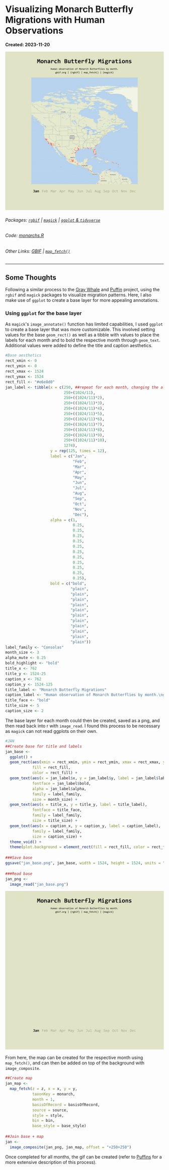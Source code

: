 # Visualizing Monarch Butterfly Migrations with Human Observations
**Created: 2023-11-20**

![Visualization showing monarch observations per month across across North America. Red circles on the map indicate location and quantity of monarch observations. During the summer, observations are noted across the United States and into Canada. In the winter months, observations are mainly constrained to Mexico and the very southern United States.](./monarch.gif)

###### Packages: [`rgbif`](https://github.com/ropensci/rgbif) |  [`magick`](https://github.com/ropensci/magick) | [`ggplot` & `tidyverse`](https://github.com/tidyverse)
###### Code: [monarchs.R](./monarchs.R)
###### Other Links: [GBIF](https://www.gbif.org) | [`map_fetch()`](https://data-blog.gbif.org/post/2023-03-24-maps-api/)

___
## Some Thoughts
Following a similar process to the [Gray Whale](/graywhale) and [Puffin](/puffins) project, using the `rgbif` and `magick` packages to visualize migration patterns. Here, I also make use of `ggplot` to create a base layer for more appealing annotations.

### Using `ggplot` for the base layer
As `magick`'s `image_annotate()` function has limited capabilities, I used `ggplot` to create a base layer that was more customizable. This involved setting values for the base `geom_rect()` as well as a tibble with values to place the labels for each month and to bold the respective month through `geom_text`. Additional values were added to define the title and caption aesthetics.

``` r
#Base aesthetics
rect_xmin <- 0
rect_ymin <- 0
rect_xmax <- 1524
rect_ymax <- 1524
rect_fill <- "#e6e8d0"
jan_label <- tibble(x = c(250, ##repeat for each month, changing the alpha and bold values accordingly
                          250+(1024/11),
                          250+((1024/11)*2),
                          250+((1024/11)*3),
                          250+((1024/11)*4),
                          250+((1024/11)*5),
                          250+((1024/11)*6),
                          250+((1024/11)*7),
                          250+((1024/11)*8),
                          250+((1024/11)*9),
                          250+((1024/11)*10),
                          1274),
                    y = rep(125, times = 12),
                    label = c("Jan",
                              "Feb",
                              "Mar",
                              "Apr",
                              "May",
                              "Jun",
                              "Jul",
                              "Aug",
                              "Sep",
                              "Oct",
                              "Nov",
                              "Dec"),
                    alpha = c(1,
                              0.25,
                              0.25,
                              0.25,
                              0.25,
                              0.25,
                              0.25,
                              0.25,
                              0.25,
                              0.25,
                              0.25,
                              0.25),
                    bold = c("bold",
                             "plain",
                             "plain",
                             "plain",
                             "plain",
                             "plain",
                             "plain",
                             "plain",
                             "plain",
                             "plain",
                             "plain",
                             "plain"))
label_family <- "Consolas"
month_size <- 3
alpha_mute <- 0.25
bold_highlight <- "bold"
title_x <- 762
title_y <- 1524-25
caption_x <- 762
caption_y <- 1524-125
title_label <- "Monarch Butterfly Migrations"
caption_label <- "Human observation of Monarch Butterflies by month.\ngbif.org | {rgbif} | map_fetch() | {magick}"
title_face <- "bold"
title_size <- 5
caption_size <- 2
```

The base layer for each month could then be created, saved as a png, and then read back into r with `image_read`. I found this process to be necessary as `magick` can not read ggplots on their own.

``` r
#JAN
##Create base for title and labels
jan_base <- 
  ggplot() +
  geom_rect(aes(xmin = rect_xmin, ymin = rect_ymin, xmax = rect_xmax, ymax = rect_ymax),
            fill = rect_fill,
            color = rect_fill) +
  geom_text(aes(x = jan_label$x, y = jan_label$y, label = jan_label$label),
            fontface = jan_label$bold,
            alpha = jan_label$alpha,
            family = label_family,
            size = month_size) +
  geom_text(aes(x = title_x, y = title_y, label = title_label),
            fontface = title_face,
            family = label_family,
            size = title_size) +
  geom_text(aes(x = caption_x, y = caption_y, label = caption_label),
            family = label_family,
            size = caption_size) +
  theme_void() +
  theme(plot.background = element_rect(fill = rect_fill, color = rect_fill))

###Save base
ggsave("jan_base.png", jan_base, width = 1524, height = 1524, units = "px")

###Read base
jan_png <- 
  image_read("jan_base.png")
```

![The base layer for the monarch visualizations. A cream colored square with the title, caption, and label indicating the month for the specific map, which is to be added later.](./jan_base.png)

From here, the map can be created for the respective month using `map_fetch()`, and can then be added on top of the background with `image_composite`.

``` r
##Create map
jan_map <- 
  map_fetch(z = z, x = x, y = y, 
            taxonKey = monarch,
            month = 1,
            basisOfRecord = basisOfRecord,
            source = source,
            style = style,
            bin = bin,
            base_style = base_style)

##Join base + map
jan <- 
  image_composite(jan_png, jan_map, offset = "+250+250")
```

Once completed for all months, the gif can be created (refer to [Puffins](/puffins) for a more extensive description of this process).
